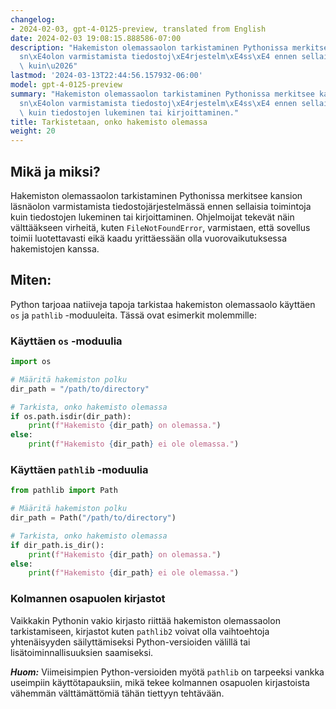 ```yaml
---
changelog:
- 2024-02-03, gpt-4-0125-preview, translated from English
date: 2024-02-03 19:08:15.888586-07:00
description: "Hakemiston olemassaolon tarkistaminen Pythonissa merkitsee kansion l\xE4\
  sn\xE4olon varmistamista tiedostoj\xE4rjestelm\xE4ss\xE4 ennen sellaisia toimintoja\
  \ kuin\u2026"
lastmod: '2024-03-13T22:44:56.157932-06:00'
model: gpt-4-0125-preview
summary: "Hakemiston olemassaolon tarkistaminen Pythonissa merkitsee kansion l\xE4\
  sn\xE4olon varmistamista tiedostoj\xE4rjestelm\xE4ss\xE4 ennen sellaisia toimintoja\
  \ kuin tiedostojen lukeminen tai kirjoittaminen."
title: Tarkistetaan, onko hakemisto olemassa
weight: 20
---
```


## Mikä ja miksi?
Hakemiston olemassaolon tarkistaminen Pythonissa merkitsee kansion läsnäolon varmistamista tiedostojärjestelmässä ennen sellaisia toimintoja kuin tiedostojen lukeminen tai kirjoittaminen. Ohjelmoijat tekevät näin välttääkseen virheitä, kuten `FileNotFoundError`, varmistaen, että sovellus toimii luotettavasti eikä kaadu yrittäessään olla vuorovaikutuksessa hakemistojen kanssa.

## Miten:
Python tarjoaa natiiveja tapoja tarkistaa hakemiston olemassaolo käyttäen `os` ja `pathlib` -moduuleita. Tässä ovat esimerkit molemmille:

### Käyttäen `os` -moduulia
```python
import os

# Määritä hakemiston polku
dir_path = "/path/to/directory"

# Tarkista, onko hakemisto olemassa
if os.path.isdir(dir_path):
    print(f"Hakemisto {dir_path} on olemassa.")
else:
    print(f"Hakemisto {dir_path} ei ole olemassa.")
```

### Käyttäen `pathlib` -moduulia
```python
from pathlib import Path

# Määritä hakemiston polku
dir_path = Path("/path/to/directory")

# Tarkista, onko hakemisto olemassa
if dir_path.is_dir():
    print(f"Hakemisto {dir_path} on olemassa.")
else:
    print(f"Hakemisto {dir_path} ei ole olemassa.")
```

### Kolmannen osapuolen kirjastot
Vaikkakin Pythonin vakio kirjasto riittää hakemiston olemassaolon tarkistamiseen, kirjastot kuten `pathlib2` voivat olla vaihtoehtoja yhtenäisyyden säilyttämiseksi Python-versioiden välillä tai lisätoiminnallisuuksien saamiseksi.

***Huom:*** Viimeisimpien Python-versioiden myötä `pathlib` on tarpeeksi vankka useimpiin käyttötapauksiin, mikä tekee kolmannen osapuolen kirjastoista vähemmän välttämättömiä tähän tiettyyn tehtävään.
